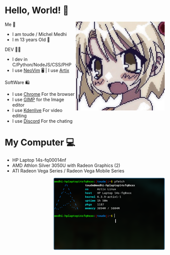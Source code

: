 # Hello, World! 👋


<img src="، 𝔭𝔧𝔪𝔠𝔞𝔣𝔢.jpg" align="right" width="280">

Me 👦 
- I am toude / Michel Medhi                    
- I m 13 years Old 🎂

DEV 👨‍💻
- I dev in C/Python/NodeJS/CSS/PHP 
- I use [NeoVim](https://neovim.io/) 🖥️ | I use [Artix](https://artixlinux.org/)

SoftWare 🛍️
- I use [Chrome](chrome.com) For the browser
- I use [GIMP](https://www.gimp.org/downloads/) for the Image editor
- I use [Kdenlive](Kdenlive.org) For video editing
- I use [Discord](discord.com) For the chating

# My Computer 💻
        
- HP Laptop 14s-fq00014nf 
- AMD Athlon Silver 3050U with Radeon Graphics (2)    
- ATI Radeon Vega Series / Radeon Vega Mobile Series
<img src="dddddssyo.png" align="right" width="350">

